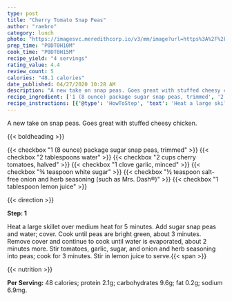 ```yaml
---
type: post
title: "Cherry Tomato Snap Peas"
author: "raebro"
category: lunch
photo: "https://imagesvc.meredithcorp.io/v3/mm/image?url=https%3A%2F%2Fimages.media-allrecipes.com%2Fuserphotos%2F6617517.jpg"
prep_time: "P0DT0H10M"
cook_time: "P0DT0H15M"
recipe_yield: "4 servings"
rating_value: 4.4
review_count: 5
calories: "48.1 calories"
date_published: 04/27/2020 10:28 AM
description: "A new take on snap peas. Goes great with stuffed cheesy chicken."
recipe_ingredient: ['1 (8 ounce) package sugar snap peas, trimmed', '2 tablespoons water', '2 cups cherry tomatoes, halved', '1 clove garlic, minced', '¾ teaspoon white sugar', '½ teaspoon salt-free onion and herb seasoning (such as Mrs. Dash®)', '1 tablespoon lemon juice']
recipe_instructions: [{'@type': 'HowToStep', 'text': 'Heat a large skillet over medium heat for 5 minutes. Add sugar snap peas and water; cover. Cook until peas are bright green, about 3 minutes. Remove cover and continue to cook until water is evaporated, about 2 minutes more. Stir tomatoes, garlic, sugar, and onion and herb seasoning into peas; cook for 3 minutes. Stir in lemon juice to serve.\n'}]
---
```


A new take on snap peas. Goes great with stuffed cheesy chicken. 

{{< boldheading >}}

{{< checkbox "1 (8 ounce) package sugar snap peas, trimmed" >}}
{{< checkbox "2 tablespoons water" >}}
{{< checkbox "2 cups cherry tomatoes, halved" >}}
{{< checkbox "1 clove garlic, minced" >}}
{{< checkbox "¾ teaspoon white sugar" >}}
{{< checkbox "½ teaspoon salt-free onion and herb seasoning (such as Mrs. Dash®)" >}}
{{< checkbox "1 tablespoon lemon juice" >}}


{{< direction >}}

**Step: 1**

Heat a large skillet over medium heat for 5 minutes. Add sugar snap peas and water; cover. Cook until peas are bright green, about 3 minutes. Remove cover and continue to cook until water is evaporated, about 2 minutes more. Stir tomatoes, garlic, sugar, and onion and herb seasoning into peas; cook for 3 minutes. Stir in lemon juice to serve.{{< span >}}

{{< nutrition >}}

**Per Serving:** 48 calories; protein 2.1g; carbohydrates 9.6g; fat 0.2g; sodium 6.9mg.